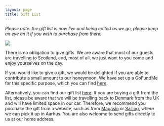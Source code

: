 ```yaml
---
layout: page
title: Gift List
---
```


*Please note: the gift list is now live and being edited as we go, please keep an eye on it if you wish to purchase from there.*

<a href="https://lh3.googleusercontent.com/ldR5ocBLhSeOm2jYfbhG37HvUQtcEKN3eWu5FrmauqyoBRW6GZNCNlWK6Pay9jLRCyaswn2bdKWWuJRNESbJkI3vLp4X_7ZW41QD_ZLXG7X3juEWjx56-xWBiOTGRr6mWLS7DoxAgQ=w2400?source=screenshot.guru"> <img src="https://lh3.googleusercontent.com/ldR5ocBLhSeOm2jYfbhG37HvUQtcEKN3eWu5FrmauqyoBRW6GZNCNlWK6Pay9jLRCyaswn2bdKWWuJRNESbJkI3vLp4X_7ZW41QD_ZLXG7X3juEWjx56-xWBiOTGRr6mWLS7DoxAgQ=w600-h315-p-k" /> </a>

There is no obligation to give gifts. We are aware that most of our guests are travelling to Scotland, and, most of all, we just want to you come and enjoy yourselves on the day.

If you would like to give a gift, we would be delighted if you are able to contribute a small amount to our honeymoon. We have set up a GoFundMe for this specific purpose, which you can find [here](https://gofund.me/b9be96c1). 

Alternatively, you can find our gift list [here](https://docs.google.com/spreadsheets/d/1Ip5vdkOU3Y2OFw1VNXHRGgmun7bNEcKLy0aAcPcRyqY/edit?usp=sharing). If you are buying a gift from the list, please be aware that we will be travelling back to Denmark from the UK and will have limited space in our car. Therefore, we recommend you purchase the gift from a website, such as from [Magasin](https://www.magasin.dk/) or [Salling](https://salling.dk/bolig/c-6/), where we can pick it up in Aarhus. You are also welcome to send gifts directly to us at our home address.

